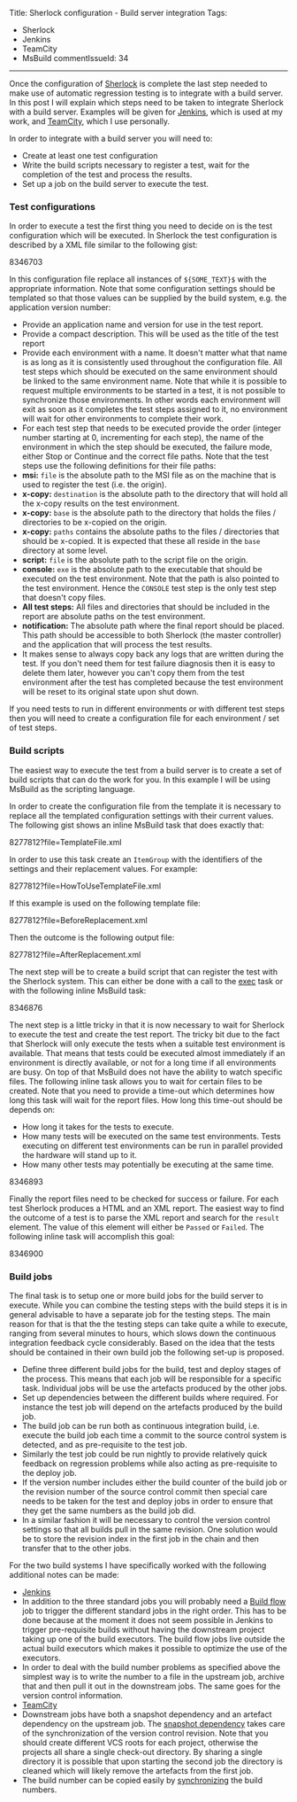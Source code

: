 Title: Sherlock configuration - Build server integration
Tags:
  - Sherlock
  - Jenkins
  - TeamCity
  - MsBuild
commentIssueId: 34
---

Once the configuration of [Sherlock](/projects/sherlock.html) is complete the last step needed to make use of automatic regression testing is to integrate with a build server. In this post I will explain which steps need to be taken to integrate Sherlock with a build server. Examples will be given for [Jenkins](http://jenkins-ci.org/), which is used at my work, and [TeamCity](http://www.jetbrains.com/teamcity/), which I use personally.

In order to integrate with a build server you will need to:

* Create at least one test configuration
* Write the build scripts necessary to register a test, wait for the completion of the test and process the results.
* Set up a job on the build server to execute the test.

### Test configurations
In order to execute a test the first thing you need to decide on is the test configuration which will be executed. In Sherlock the test configuration is described by a XML file similar to the following gist:

<gist>8346703</gist>

In this configuration file replace all instances of `${SOME_TEXT}$` with the appropriate information. Note that some configuration settings should be templated so that those values can be supplied by the build system, e.g. the application version number:

* Provide an application name and version for use in the test report.
* Provide a compact description. This will be used as the title of the test report
* Provide each environment with a name. It doesn't matter what that name is as long as it is consistently used throughout the configuration file. All test steps which should be executed on the same environment should be linked to the same environment name. Note that while it is possible to request multiple environments to be started in a test, it is not possible to synchronize those environments. In other words each environment will exit as soon as it completes the test steps assigned to it, no environment will wait for other environments to complete their work.
* For each test step that needs to be executed provide the order (integer number starting at 0, incrementing for each step), the name of the environment in which the step should be executed, the failure mode, either Stop or Continue and the correct file paths. Note that the test steps use the following definitions for their file paths:
 * **msi:** `file` is the absolute path to the MSI file as on the machine that is used to register the test (i.e. the origin).
 * **x-copy:** `destination` is the absolute path to the directory that will hold all the x-copy results on the test environment.
 * **x-copy:** `base` is the absolute path to the directory that holds the files / directories to be x-copied on the origin.
 * **x-copy:** `paths` contains the absolute paths to the files / directories that should be x-copied. It is expected that these all reside in the `base` directory at some level.
 * **script:** `file` is the absolute path to the script file on the origin.
 * **console:** `exe` is the absolute path to the executable that should be executed on the test environment. Note that the path is also pointed to the test environment. Hence the `CONSOLE` test step is the only test step that doesn't copy files.
 * **All test steps:** All files and directories that should be included in the report are absolute paths on the test environment.
 * **notification:** The absolute path where the final report should be placed. This path should be accessible to both Sherlock (the master controller) and the application that will process the test results.
* It makes sense to always copy back any logs that are written during the test. If you don't need them for test failure diagnosis then it is easy to delete them later, however you can't copy them from the test environment after the test has completed because the test environment will be reset to its original state upon shut down.

If you need tests to run in different environments or with different test steps then you will need to create a configuration file for each environment / set of test steps.

### Build scripts
The easiest way to execute the test from a build server is to create a set of build scripts that can do the work for you. In this example I will be using MsBuild as the scripting language.

In order to create the configuration file from the template it is necessary to replace all the templated configuration settings with their current values. The following gist shows an inline MsBuild task that does exactly that:

<gist>8277812?file=TemplateFile.xml</gist>

In order to use this task create an `ItemGroup` with the identifiers of the settings and their replacement values. For example:

<gist>8277812?file=HowToUseTemplateFile.xml</gist>

If this example is used on the following template file:

<gist>8277812?file=BeforeReplacement.xml</gist>

Then the outcome is the following output file:

<gist>8277812?file=AfterReplacement.xml</gist>

The next step will be to create a build script that can register the test with the Sherlock system. This can either be done with a call to the [exec](http://msdn.microsoft.com/en-us/library/x8zx72cd.aspx) task or with the following inline MsBuild task:

<gist>8346876</gist>

The next step is a little tricky in that it is now necessary to wait for Sherlock to execute the test and create the test report. The tricky bit due to the fact that Sherlock will only execute the tests when a suitable test environment is available. That means that tests could be executed almost immediately if an environment is directly available, or not for a long time if all environments are busy. On top of that MsBuild does not have the ability to watch specific files. The following inline task allows you to wait for certain files to be created. Note that you need to provide a time-out which determines how long this task will wait for the report files. How long this time-out should be depends on:

* How long it takes for the tests to execute.
* How many tests will be executed on the same test environments. Tests executing on different test environments can be run in parallel provided the hardware will stand up to it.
* How many other tests may potentially be executing at the same time.

<gist>8346893</gist>

Finally the report files need to be checked for success or failure. For each test Sherlock produces a HTML and an XML report. The easiest way to find the outcome of a test is to parse the XML report and search for the `result` element. The value of this element will either be `Passed` or `Failed`. The following inline task will accomplish this goal:

<gist>8346900</gist>

### Build jobs
The final task is to setup one or more build jobs for the build server to execute. While you can combine the testing steps with the build steps it is in general advisable to have a separate job for the testing steps. The main reason for that is that the the testing steps can take quite a while to execute, ranging from several minutes to hours, which slows down the continuous integration feedback cycle considerably. Based on the idea that the tests should be contained in their own build job the following set-up is proposed.

* Define three different build jobs for the build, test and deploy stages of the process. This means that each job will be responsible for a specific task. Individual jobs will be use the artefacts produced by the other jobs.
* Set up dependencies between the different builds where required. For instance the test job will depend on the artefacts produced by the build job.
* The build job can be run both as continuous integration build, i.e. execute the build job each time a commit to the source control system is detected, and as pre-requisite to the test job.
* Similarly the test job could be run nightly to provide relatively quick feedback on regression problems while also acting as pre-requisite to the deploy job.
* If the version number includes either the build counter of the build job or the revision number of the source control commit then special care needs to be taken for the test and deploy jobs in order to ensure that they get the same numbers as the build job did.
* In a similar fashion it will be necessary to control the version control settings so that all builds pull in the same revision. One solution would be to store the revision index in the first job in the chain and then transfer that to the other jobs.

For the two build systems I have specifically worked with the following additional notes can be made:

* [Jenkins](http://jenkins-ci.org/)
 * In addition to the three standard jobs you will probably need a [Build flow](https://wiki.jenkins-ci.org/display/JENKINS/Build+Flow+Plugin) job to trigger the different standard jobs in the right order. This has to be done because at the moment it does not seem possible in Jenkins to trigger pre-requisite builds without having the downstream project taking up one of the build executors. The build flow jobs live outside the actual build executors which makes it possible to optimize the use of the executors.
 * In order to deal with the build number problems as specified above the simplest way is to write the number to a file in the upstream job, archive that and then pull it out in the downstream jobs. The same goes for the version control information.
* [TeamCity](http://www.jetbrains.com/teamcity/)
 * Downstream jobs have both a snapshot dependency and an artefact dependency on the upstream job. The [snapshot dependency](http://confluence.jetbrains.com/display/TCD8/Configuring+Dependencies) takes care of the synchronization of the version control revision. Note that you should create different VCS roots for each project, otherwise the projects all share a single check-out directory. By sharing a single directory it is possible that upon starting the second job the directory is cleaned which will likely remove the artefacts from the first job.
 * The build number can be copied easily by [synchronizing](http://confluence.jetbrains.com/display/TCD8/Configuring+General+Settings#ConfiguringGeneralSettings-BuildNumberFormat) the build numbers.
